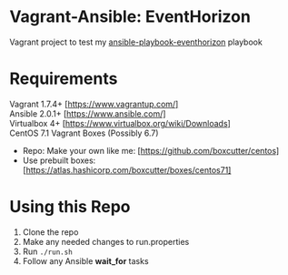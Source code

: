 # Vagrant-Ansible: EventHorizon
Vagrant project to test my [ansible-playbook-eventhorizon](https://github.com/patrick-hill/ansible-playbook-eventhorizon) playbook

# Requirements
Vagrant 1.7.4+ [https://www.vagrantup.com/]   
Ansible 2.0.1+ [https://www.ansible.com/]   
Virtualbox 4+ [https://www.virtualbox.org/wiki/Downloads]   
CentOS 7.1 Vagrant Boxes (Possibly 6.7)   
* Repo: Make your own like me: [https://github.com/boxcutter/centos]   
* Use prebuilt boxes: [https://atlas.hashicorp.com/boxcutter/boxes/centos71]    


# Using this Repo
1. Clone the repo
2. Make any needed changes to run.properties
3. Run `./run.sh`
4. Follow any Ansible **wait_for** tasks
